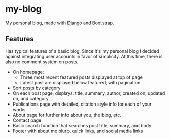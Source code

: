 # my-blog
My personal blog, made with Django and Bootstrap.

## Features

Has typical features of a basic blog. Since it's my personal blog I decided against integrating user accounts in favor of simplicity. At this time, there is also no comment system on posts.

- On homepage:
  - Three most recent featured posts displayed at top of page
  - Latest post are displayed below featured, with pagination
- Sort posts by category
- On each post page, displays: title, summary, author, created on, updated on, and category
- Publications page with detailed, citation style info for each of your works
- About page for further info about you, the blog, etc.
- Contact page
- Basic search function that searches post title, summary, and body
- Footer with about me blurb, quick links, and social media links
